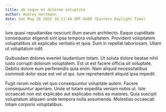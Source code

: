 ```yaml
---
title: ab neque et dolorem voluptate
author: Audrey Hartmann
date: Sat May 28 2022 16:11:44 GMT-0400 (Eastern Daylight Time)
---
```

Iure quasi repudiandae nesciunt illum earum architecto. Eaque cupiditate consequatur eligendi sint ipsa tempora voluptatem. Provident voluptatem voluptatibus sit explicabo veritatis et quia. Sunt in repellat laboriosam. Ullam ut voluptatum odit.

 Quibusdam dolores eveniet laudantium totam. Ut soluta dolore beatae nihil iusto corrupti dolorum voluptatem. Est ut est facere officia sit voluptate. Debitis dolore eum perferendis quia enim. Nam aliquid necessitatibus commodi dolor esse est vel ut qui. Iure reprehenderit aliquid ipsa impedit.

 Fugit rerum nobis vel quo consequuntur voluptate autem. Facere consequuntur aperiam. Unde et totam expedita veniam nobis ut. Iste occaecati non est explicabo aut explicabo nobis ea maiores. Quia suscipit voluptatum aliquam unde tempora nulla assumenda. Molestias occaecati totam corporis voluptatibus.